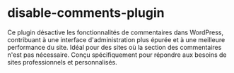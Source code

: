 # disable-comments-plugin
Ce plugin désactive les fonctionnalités de commentaires dans WordPress, contribuant à une interface d'administration plus épurée et à une meilleure performance du site. Idéal pour des sites où la section des commentaires n'est pas nécessaire. Conçu spécifiquement pour répondre aux besoins de sites professionnels et personnalisés.
